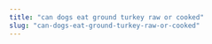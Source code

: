 ```yaml
---
title: "can dogs eat ground turkey raw or cooked"
slug: "can-dogs-eat-ground-turkey-raw-or-cooked"
---
```


